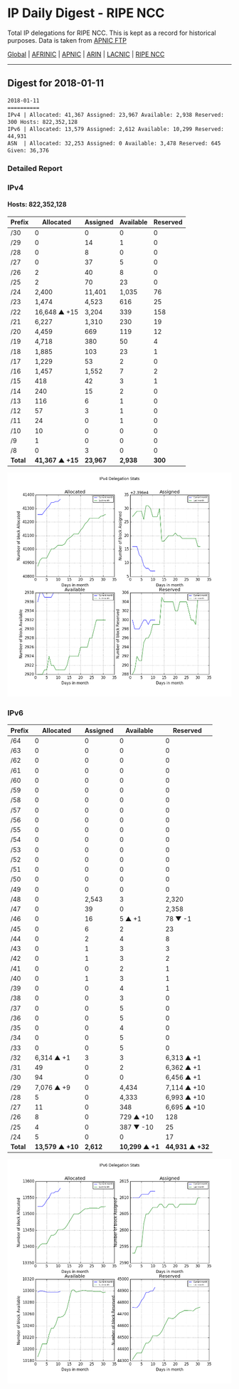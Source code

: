 # IP Daily Digest - RIPE NCC

Total IP delegations for RIPE NCC. This is kept as a record for historical purposes. Data is taken from [APNIC FTP](https://ftp.apnic.net/)

[Global](https://github.com/csmets/IP-Daily-Digest) | [AFRINIC](https://github.com/csmets/IP-Daily-Digest/tree/master/archives/AFRINIC) | [APNIC](https://github.com/csmets/IP-Daily-Digest/tree/master/archives/APNIC) | [ARIN](https://github.com/csmets/IP-Daily-Digest/tree/master/archives/ARIN) | [LACNIC](https://github.com/csmets/IP-Daily-Digest/tree/master/archives/LACNIC) | [RIPE NCC](https://github.com/csmets/IP-Daily-Digest/tree/master/archives/RIPE_NCC)

---

## Digest for 2018-01-11
```
2018-01-11
==========
IPv4 | Allocated: 41,367 Assigned: 23,967 Available: 2,938 Reserved: 300 Hosts: 822,352,128
IPv6 | Allocated: 13,579 Assigned: 2,612 Available: 10,299 Reserved: 44,931
ASN  | Allocated: 32,253 Assigned: 0 Available: 3,478 Reserved: 645 Given: 36,376
```

### Detailed Report

### IPv4

#### Hosts: **822,352,128**

| Prefix | Allocated | Assigned | Available | Reserved |
| ----- | ----- | ----- | ----- | ----- |
| /30 | 0 | 0 | 0 | 0 |
| /29 | 0 | 14 | 1 | 0 |
| /28 | 0 | 8 | 0 | 0 |
| /27 | 0 | 37 | 5 | 0 |
| /26 | 2 | 40 | 8 | 0 |
| /25 | 2 | 70 | 23 | 0 |
| /24 | 2,400 | 11,401 | 1,035 | 76 |
| /23 | 1,474 | 4,523 | 616 | 25 |
| /22 | 16,648 ▲ +15 | 3,204 | 339 | 158 |
| /21 | 6,227 | 1,310 | 230 | 19 |
| /20 | 4,459 | 669 | 119 | 12 |
| /19 | 4,718 | 380 | 50 | 4 |
| /18 | 1,885 | 103 | 23 | 1 |
| /17 | 1,229 | 53 | 2 | 0 |
| /16 | 1,457 | 1,552 | 7 | 2 |
| /15 | 418 | 42 | 3 | 1 |
| /14 | 240 | 15 | 2 | 0 |
| /13 | 116 | 6 | 1 | 0 |
| /12 | 57 | 3 | 1 | 0 |
| /11 | 24 | 0 | 1 | 0 |
| /10 | 10 | 0 | 0 | 0 |
| /9 | 1 | 0 | 0 | 0 |
| /8 | 0 | 3 | 0 | 0 |
| **Total** | **41,367 ▲ +15** | **23,967** | **2,938** | **300** |

![ipv4-stats](ipv4-figure.png)

### IPv6

| Prefix | Allocated | Assigned | Available | Reserved |
| ----- | ----- | ----- | ----- | ----- |
| /64 | 0 | 0 | 0 | 0 |
| /63 | 0 | 0 | 0 | 0 |
| /62 | 0 | 0 | 0 | 0 |
| /61 | 0 | 0 | 0 | 0 |
| /60 | 0 | 0 | 0 | 0 |
| /59 | 0 | 0 | 0 | 0 |
| /58 | 0 | 0 | 0 | 0 |
| /57 | 0 | 0 | 0 | 0 |
| /56 | 0 | 0 | 0 | 0 |
| /55 | 0 | 0 | 0 | 0 |
| /54 | 0 | 0 | 0 | 0 |
| /53 | 0 | 0 | 0 | 0 |
| /52 | 0 | 0 | 0 | 0 |
| /51 | 0 | 0 | 0 | 0 |
| /50 | 0 | 0 | 0 | 0 |
| /49 | 0 | 0 | 0 | 0 |
| /48 | 0 | 2,543 | 3 | 2,320 |
| /47 | 0 | 39 | 0 | 2,358 |
| /46 | 0 | 16 | 5 ▲ +1 | 78 ▼ -1 |
| /45 | 0 | 6 | 2 | 23 |
| /44 | 0 | 2 | 4 | 8 |
| /43 | 0 | 1 | 3 | 3 |
| /42 | 0 | 1 | 3 | 2 |
| /41 | 0 | 0 | 2 | 1 |
| /40 | 0 | 1 | 3 | 1 |
| /39 | 0 | 0 | 4 | 1 |
| /38 | 0 | 0 | 3 | 0 |
| /37 | 0 | 0 | 5 | 0 |
| /36 | 0 | 0 | 5 | 0 |
| /35 | 0 | 0 | 4 | 0 |
| /34 | 0 | 0 | 5 | 0 |
| /33 | 0 | 0 | 5 | 0 |
| /32 | 6,314 ▲ +1 | 3 | 3 | 6,313 ▲ +1 |
| /31 | 49 | 0 | 2 | 6,362 ▲ +1 |
| /30 | 94 | 0 | 0 | 6,456 ▲ +1 |
| /29 | 7,076 ▲ +9 | 0 | 4,434 | 7,114 ▲ +10 |
| /28 | 5 | 0 | 4,333 | 6,993 ▲ +10 |
| /27 | 11 | 0 | 348 | 6,695 ▲ +10 |
| /26 | 8 | 0 | 729 ▲ +10 | 128 |
| /25 | 4 | 0 | 387 ▼ -10 | 25 |
| /24 | 5 | 0 | 0 | 17 |
| **Total** | **13,579 ▲ +10** | **2,612** | **10,299 ▲ +1** | **44,931 ▲ +32** |

![ipv6-stats](ipv6-figure.png)